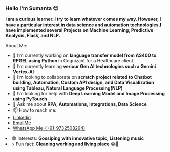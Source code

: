 ### Hello I'm Sumanta 😊

<!--
**sumantas98/sumantas98** is a ✨ _special_ ✨ repository because its `README.md` (this file) appears on your GitHub profile. 
-->
**I am a curious learner. I try to learn whatever comes my way. However, I have a particular interest in data science and automation technologies.I have implemented several Projects on Machine Learning, Predictive Analysis, Flask, and NLP.**

About Me:

- 🔭 I’m currently working on <b> language transfer model from AS400 to RPGEL using Python </b>in Cognizant for a Healthcare client.
- 🌱 I’m currently learning <b> veriour Gen AI technologies such a Gemini Vertex-AI</b>
- 👯 I’m looking to collaborate on <b>scratch project related to Chatbot building, Automation, Custom API design, and Data Visualization using Tableau, Natural Language Processing(NLP)</b>
- 🤔 I’m looking for help with <b>Deep Learning Model and Image Processing using PyTourch </b>
- 💬 Ask me about <b> RPA, Automations, Integrations, Data Science </b> 
- 📫 How to reach me:
  <li><a href="https://www.linkedin.com/in/sumanta-samanta-3261a317a/">Linkedin</a></li>
  <li><a href="https://mail.google.com/mail/u/0/?tab=rm&ogbl#inbox?compose=GTvVlcSPFdVpbqzThRjnGsNdcCwFQVbQMjWdXSCdWRcfRMXfzxRRCvBvtvpMbgVTlhGcgZwpQjfMS">EmailMe</a></li>
  <li><a href="https://web.whatsapp.com/">WhatsApp Me-(+91-9732508294)</a></li>

 <li>😄 Interests: <b> Gossiping with innovative topic, Listening music </b></li> 
 <li>⚡ Fun fact: <b> Cleaning working and living place </b> 😂🤣</li>



